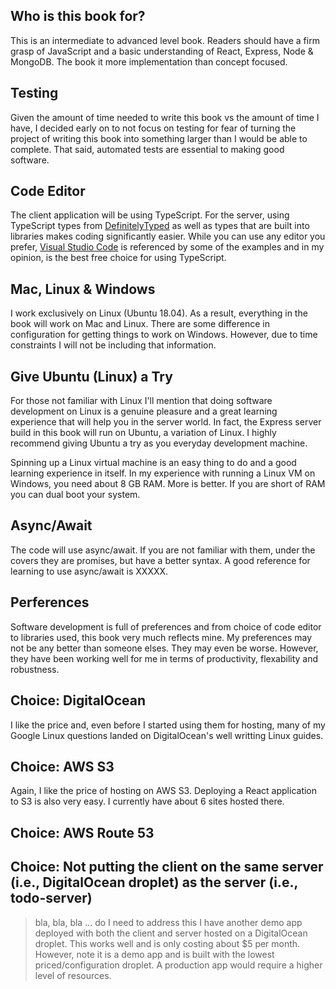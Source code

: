 
## Who is this book for?
This is an intermediate to advanced level book. Readers should have a firm grasp of JavaScript and a basic understanding of React, Express, Node & MongoDB. The book it more implementation than concept focused.

## Testing
Given the amount of time needed to write this book vs the amount of time I have, I decided early on to not focus on testing for fear of turning the project of writing this book into something larger than I would be able to complete. That said, automated tests are essential to making good software.

## Code Editor
The client application will be using TypeScript. For the server, using TypeScript types from [DefinitelyTyped](http://definitelytyped.org/) as well as types that are built into libraries makes coding significantly easier. While you can use any editor you prefer, [Visual Studio Code](https://code.visualstudio.com/) is referenced by some of the examples and in my opinion, is the best free choice for using TypeScript.

## Mac, Linux & Windows
I work exclusively on Linux (Ubuntu 18.04). As a result, everything in the book will work on Mac and Linux. There are some difference in configuration for getting things to work on Windows. However, due to time constraints I will not be including that information.

## Give Ubuntu (Linux) a Try
For those not familiar with Linux I'll mention that doing software development on Linux is a genuine pleasure and a great learning experience that will help you in the server world. In fact, the Express server build in this book will run on Ubuntu, a variation of Linux. I highly recommend giving Ubuntu a try as you everyday development machine.

Spinning up a Linux virtual machine is an easy thing to do and a good learning experience in itself. In my experience with running a Linux VM on Windows, you need about 8 GB RAM. More is better. If you are short of RAM you can dual boot your system.

## Async/Await
The code will use async/await. If you are not familiar with them, under the covers they are promises, but have a better syntax. A good reference for learning to use async/await is XXXXX.

## Perferences
Software development is full of preferences and from choice of code editor to libraries used, this book very much reflects mine. My preferences may not be any better than someone elses. They may even be worse. However, they have been working well for me in terms of productivity, flexability and robustness.

## Choice: DigitalOcean
I like the price and, even before I started using them for hosting, many of my Google Linux questions landed on DigitalOcean's well writting Linux guides.

## Choice: AWS S3
Again, I like the price of hosting on AWS S3. Deploying a React application to S3 is also very easy. I currently have about 6 sites hosted there.

## Choice: AWS Route 53

## Choice: Not putting the client on the same server (i.e., DigitalOcean droplet) as the server (i.e., todo-server)
> bla, bla, bla ... do I need to address this
I have another demo app deployed with both the client and server hosted on a DigitalOcean droplet. This works well and is only costing about $5 per month. However, note it is a demo app and is built with the lowest priced/configuration droplet. A production app would require a higher level of resources.
